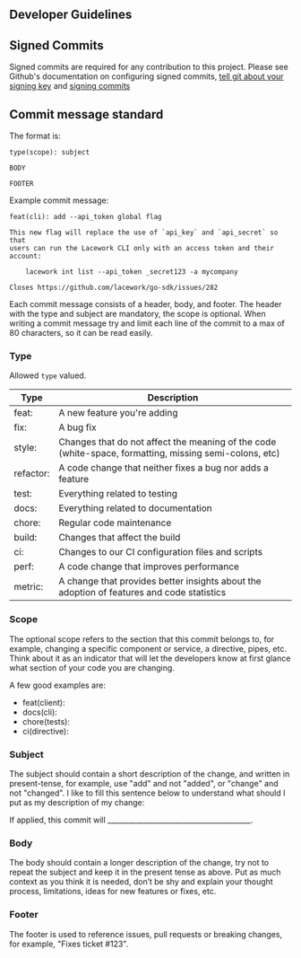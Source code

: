## Developer Guidelines

## Signed Commits
Signed commits are required for any contribution to this project. Please see Github's documentation on configuring signed commits, [tell git about your signing key](https://docs.github.com/en/github/authenticating-to-github/managing-commit-signature-verification/telling-git-about-your-signing-key) and [signing commits](https://docs.github.com/en/authentication/managing-commit-signature-verification/signing-commits)

## Commit message standard

The format is:
```
type(scope): subject

BODY

FOOTER
```

Example commit message:
```
feat(cli): add --api_token global flag

This new flag will replace the use of `api_key` and `api_secret` so that
users can run the Lacework CLI only with an access token and their account:

    lacework int list --api_token _secret123 -a mycompany

Closes https://github.com/lacework/go-sdk/issues/282
```

Each commit message consists of a header, body, and footer. The header with the type and subject are mandatory, the scope is optional.
When writing a commit message try and limit each line of the commit to a max of 80 characters, so it can be read easily.

### Type

Allowed `type` valued.

| Type      | Description                                                                                            |
| -----     | -----------                                                                                            |
| feat:     | A new feature you're adding                                                                            |
| fix:      | A bug fix                                                                                              |
| style:    | Changes that do not affect the meaning of the code (white-space, formatting, missing semi-colons, etc) |
| refactor: | A code change that neither fixes a bug nor adds a feature                                              |
| test:     | Everything related to testing                                                                          |
| docs:     | Everything related to documentation                                                                    |
| chore:    | Regular code maintenance                                                                               |
| build:    | Changes that affect the build                                                                          |
| ci:       | Changes to our CI configuration files and scripts                                                      |
| perf:     | A code change that improves performance                                                                |
| metric:   | A change that provides better insights about the adoption of features and code statistics              |

### Scope
The optional scope refers to the section that this commit belongs to, for example, changing a specific component or service, a directive, pipes, etc.
Think about it as an indicator that will let the developers know at first glance what section of your code you are changing.

A few good examples are:

* feat(client):
* docs(cli):
* chore(tests):
* ci(directive):

### Subject
The subject should contain a short description of the change, and written in present-tense, for example, use "add" and not "added",  or "change" and not "changed".
I like to fill this sentence below to understand what should I put as my description of my change:

If applied, this commit will ________________________________________.

### Body
The body should contain a longer description of the change, try not to repeat the subject and keep it in the present tense as above.
Put as much context as you think it is needed, don’t be shy and explain your thought process, limitations, ideas for new features or fixes, etc.

### Footer
The footer is used to reference issues, pull requests or breaking changes, for example, "Fixes ticket #123".
